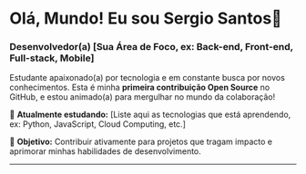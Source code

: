 # Olá, Mundo! Eu sou Sergio Santos👋

### Desenvolvedor(a) [Sua Área de Foco, ex: Back-end, Front-end, Full-stack, Mobile]

Estudante apaixonado(a) por tecnologia e em constante busca por novos conhecimentos. Esta é minha **primeira contribuição Open Source** no GitHub, e estou animado(a) para mergulhar no mundo da colaboração!

🌱 **Atualmente estudando:** [Liste aqui as tecnologias que está aprendendo, ex: Python, JavaScript, Cloud Computing, etc.]

🚀 **Objetivo:** Contribuir ativamente para projetos que tragam impacto e aprimorar minhas habilidades de desenvolvimento.

---

